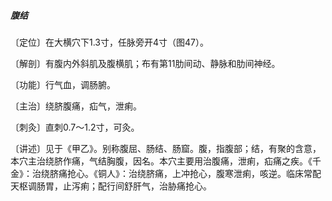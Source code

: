 ##### 腹结

〔定位〕在大横穴下1.3寸，任脉旁开4寸（图47）。

〔解剖〕有腹内外斜肌及腹横肌；布有第11肋间动、静脉和肋间神经。

〔功能〕行气血，调肠腑。

〔主治〕绕脐腹痛，疝气，泄痢。

〔刺灸〕直刺0.7～1.2寸，可灸。

〔讲述〕见于《甲乙》。别称腹屈、肠结、肠窟。腹，指腹部；结，有聚的含意，本穴主治绕脐作痛，气结胸腹，因名。本穴主要用治腹痛，泄痢，疝痛之疾。《千金》：治绕脐痛抢心。《铜人》：治绕脐痛，上冲抢心，腹寒泄痢，咳逆。临床常配天枢调肠胃，止泻痢；配行间舒肝气，治胁痛抢心。
